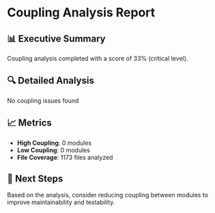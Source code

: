 # Coupling Analysis Report

## 📊 Executive Summary
Coupling analysis completed with a score of 33% (critical level).

## 🔍 Detailed Analysis
No coupling issues found

## 📈 Metrics
- **High Coupling**: 0 modules
- **Low Coupling**: 0 modules
- **File Coverage**: 1173 files analyzed

## 🎯 Next Steps
Based on the analysis, consider reducing coupling between modules to improve maintainability and testability.
